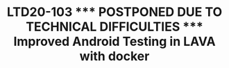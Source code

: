 ---
categories:
- ltd20
description: 'To join this session live please go to:<br><ul><li>YouTube: <a data-saferedirecturl="https://www.google.com/url?q=https://youtu.be/CCm7yC2rBP8&source=gmail&ust=1584709380421000&usg=AFQjCNFU25JEciO-bl3ZdJ9ygW7B-K7HFw"
  href="https://youtu.be/CCm7yC2rBP8" target="_blank">https://youtu.be/CCm7yC2rBP8</a></li><li>Zoom:
  <a data-saferedirecturl="https://www.google.com/url?q=https://zoom.us/j/448744842?pwd%3DUjRGTW9sT1pYUkJydHJ6K3E1d3lFZz09&source=gmail&ust=1584709380421000&usg=AFQjCNHerCbG47cOF-09Mck9wiy_WC35kA"
  href="https://zoom.us/j/448744842?pwd=UjRGTW9sT1pYUkJydHJ6K3E1d3lFZz09" target="_blank">https://zoom.us/j/448744842?pwd=UjRGTW9sT1pYUkJydHJ6K3E1d3lFZz09</a></li></ul><strong>Description:&nbsp;</strong><br>In
  this talk we will review the newly added LAVA feature to use docker containers for
  host-side operations (such as calling adb and fastboot). We will cover the issues
  with the previous approach of using lxc containers, advantages of this new approach,
  and a howto on using the new docker support.'
image:
  featured: 'true'
  path: https://static.linaro.org/connect/ltd20/images/LTD20-103.png
session_id: LTD20-103
session_room: Track 2 [Tuesday]
session_slot:
  end_time: 2020-03-24 10:25
  start_time: 2020-03-24 10:00
session_speakers:
- speaker_bio: QA Engineer at Linaro; Debian Developer; Free Software developer &amp;
    activist. Purple belt in Jiu-jitsu, and black belt (a.k.a PhD) in Computer Science.
  speaker_company: Linaro
  speaker_image: http://avatars.sched.co/c/ca/7250001/avatar.jpg.320x320px.jpg?b4a
  speaker_name: Antonio Terceiro
  speaker_position: Engineer
  speaker_role: attendee, speaker
session_track: Validation and CI
tag: session
tags: Validation and CI
title: LTD20-103 *** POSTPONED DUE TO TECHNICAL DIFFICULTIES *** Improved Android
  Testing in LAVA with docker
---